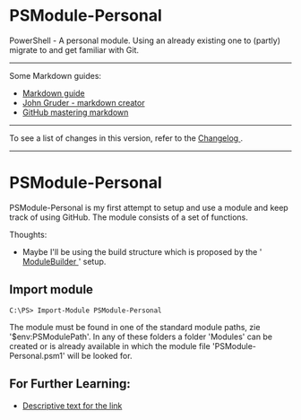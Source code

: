 # PSModule-Personal
PowerShell - A personal module. Using an already existing one to (partly) migrate to and get familiar with Git.

---

Some Markdown guides:
* [ Markdown guide  ]( https://www.markdownguide.org/basic-syntax/ )
* [ John Gruder - markdown creator ]( https://daringfireball.net/projects/markdown/ )
* [ GitHub mastering markdown ]( https://guides.github.com/features/mastering-markdown/ )

---

To see a list of changes in this version, refer to the [ Changelog ](CHANGELOG.md).

---

PSModule-Personal
================
PSModule-Personal is my first attempt to setup and use a module and keep track of using GitHub.
The module consists of a set of functions.

Thoughts:
* Maybe I'll be using the build structure which is proposed by the '[ ModuleBuilder ]( https://github.com/PoshCode/ModuleBuilder )' setup.

Import module
-------------
    C:\PS> Import-Module PSModule-Personal

The module must be found in one of the standard module paths, zie '$env:PSModulePath'.
In any of these folders a folder 'Modules' can be created or is already available in which the module file 'PSModule-Personal.psm1' will be looked for.

For Further Learning:
-----------------------------------
* [Descriptive text for the link](http://www.<the-link-to-information>)
